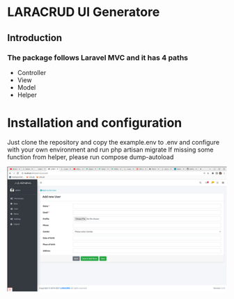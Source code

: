# LARACRUD UI Generatore
## Introduction 
### The package follows Laravel MVC and it has 4 paths
- Controller
- View
- Model
- Helper

# Installation and configuration 
Just clone the repository and copy the example.env to .env and configure with your own environment and run php artisan migrate
If missing some function from helper, please run compose dump-autoload

![LARACRUD](/public/images/screenshot/Screenshot.png?raw=true "LARACRUD")
